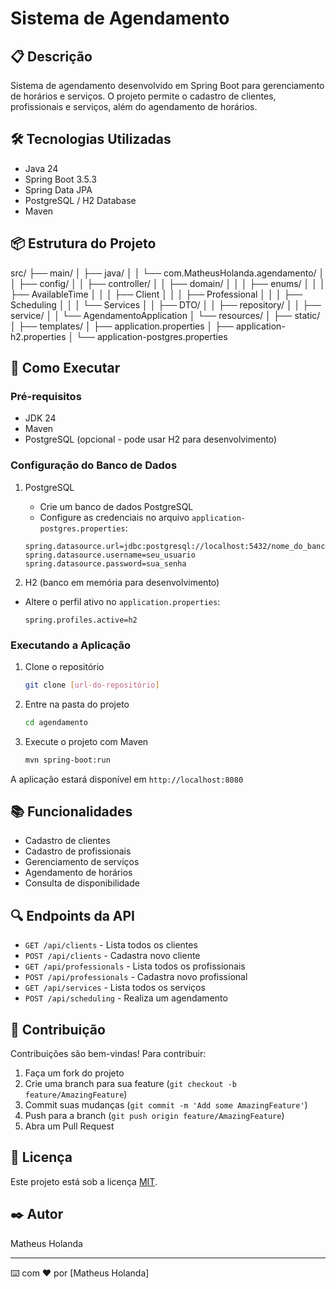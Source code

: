 # Sistema de Agendamento

## 📋 Descrição
Sistema de agendamento desenvolvido em Spring Boot para gerenciamento de horários e serviços. O projeto permite o cadastro de clientes, profissionais e serviços, além do agendamento de horários.

## 🛠️ Tecnologias Utilizadas
- Java 24
- Spring Boot 3.5.3
- Spring Data JPA
- PostgreSQL / H2 Database
- Maven

## 📦 Estrutura do Projeto
src/ ├── main/ │ ├── java/ │ │ └── com.MatheusHolanda.agendamento/ │ │ ├── config/ │ │ ├── controller/ │ │ ├── domain/ │ │ │ ├── enums/ │ │ │ ├── AvailableTime │ │ │ ├── Client │ │ │ ├── Professional │ │ │ ├── Scheduling │ │ │ └── Services │ │ ├── DTO/ │ │ ├── repository/ │ │ ├── service/ │ │ └── AgendamentoApplication │ └── resources/ │ ├── static/ │ ├── templates/ │ ├── application.properties │ ├── application-h2.properties │ └── application-postgres.properties

## 🚀 Como Executar
### Pré-requisitos
- JDK 24
- Maven
- PostgreSQL (opcional - pode usar H2 para desenvolvimento)

### Configuração do Banco de Dados
1. PostgreSQL
    - Crie um banco de dados PostgreSQL
    - Configure as credenciais no arquivo `application-postgres.properties`:
   ```properties
   spring.datasource.url=jdbc:postgresql://localhost:5432/nome_do_banco
   spring.datasource.username=seu_usuario
   spring.datasource.password=sua_senha
   ```

2. H2 (banco em memória para desenvolvimento)
- Altere o perfil ativo no `application.properties`:
   ```properties
   spring.profiles.active=h2
   ```

### Executando a Aplicação
1. Clone o repositório
   ```bash
   git clone [url-do-repositório]
   ```

2. Entre na pasta do projeto
   ```bash
   cd agendamento
   ```

3. Execute o projeto com Maven
   ```bash
   mvn spring-boot:run
   ```

A aplicação estará disponível em `http://localhost:8080`

## 📚 Funcionalidades
- Cadastro de clientes
- Cadastro de profissionais
- Gerenciamento de serviços
- Agendamento de horários
- Consulta de disponibilidade

## 🔍 Endpoints da API
- `GET /api/clients` - Lista todos os clientes
- `POST /api/clients` - Cadastra novo cliente
- `GET /api/professionals` - Lista todos os profissionais
- `POST /api/professionals` - Cadastra novo profissional
- `GET /api/services` - Lista todos os serviços
- `POST /api/scheduling` - Realiza um agendamento

## 👥 Contribuição
Contribuições são bem-vindas! Para contribuir:
1. Faça um fork do projeto
2. Crie uma branch para sua feature (`git checkout -b feature/AmazingFeature`)
3. Commit suas mudanças (`git commit -m 'Add some AmazingFeature'`)
4. Push para a branch (`git push origin feature/AmazingFeature`)
5. Abra um Pull Request

## 📝 Licença
Este projeto está sob a licença [MIT](https://opensource.org/licenses/MIT).

## ✒️ Autor
Matheus Holanda

---
⌨️ com ❤️ por [Matheus Holanda]
